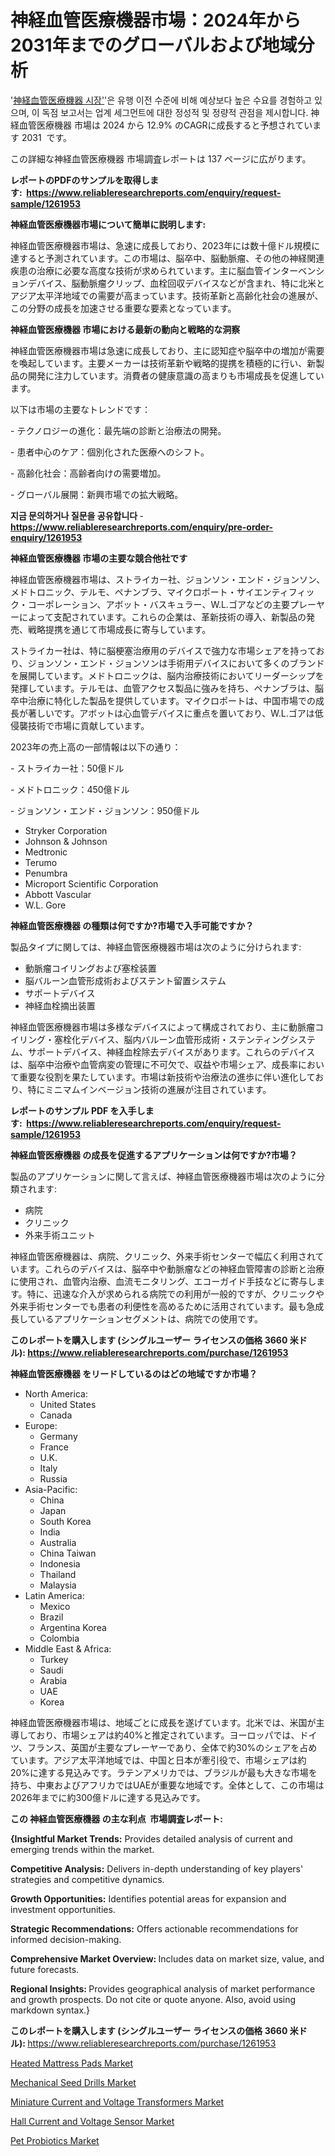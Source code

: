 <p><h1>神経血管医療機器市場：2024年から2031年までのグローバルおよび地域分析</h1></p><p>'<a href="https://www.reliableresearchreports.com/global-neurovascular-medical-devices-market-r1261953?utm_campaign=107&utm_medium=36&utm_source=Github&utm_content=ia&utm_term=18102024&utm_id=neurovascular-medical-devices">神経血管医療機器 시장'</a>'은 유행 이전 수준에 비해 예상보다 높은 수요를 경험하고 있으며, 이 독점 보고서는 업계 세그먼트에 대한 정성적 및 정량적 관점을 제시합니다. 神経血管医療機器 市場は 2024 から 12.9% のCAGRに成長すると予想されています 2031&nbsp; です。</p>
<p>この詳細な神経血管医療機器 市場調査レポートは 137 ページに広がります。</p>
<p><strong>レポートのPDFのサンプルを取得します</strong><strong>:&nbsp;&nbsp;<a href="https://www.reliableresearchreports.com/enquiry/request-sample/1261953?utm_campaign=107&utm_medium=36&utm_source=Github&utm_content=ia&utm_term=18102024&utm_id=neurovascular-medical-devices">https://www.reliableresearchreports.com/enquiry/request-sample/1261953</a></strong></p>
<p><strong>神経血管医療機器市場について簡単に説明します:</strong></p>
<p><p>神経血管医療機器市場は、急速に成長しており、2023年には数十億ドル規模に達すると予測されています。この市場は、脳卒中、脳動脈瘤、その他の神経関連疾患の治療に必要な高度な技術が求められています。主に脳血管インターベンションデバイス、脳動脈瘤クリップ、血栓回収デバイスなどが含まれ、特に北米とアジア太平洋地域での需要が高まっています。技術革新と高齢化社会の進展が、この分野の成長を加速させる重要な要素となっています。</p></p>
<p><strong>神経血管医療機器 市場における最新の動向と戦略的な洞察</strong></p>
<p><p>神経血管医療機器市場は急速に成長しており、主に認知症や脳卒中の増加が需要を喚起しています。主要メーカーは技術革新や戦略的提携を積極的に行い、新製品の開発に注力しています。消費者の健康意識の高まりも市場成長を促進しています。 </p><p>以下は市場の主要なトレンドです：</p><p>- テクノロジーの進化：最先端の診断と治療法の開発。</p><p>- 患者中心のケア：個別化された医療へのシフト。</p><p>- 高齢化社会：高齢者向けの需要増加。</p><p>- グローバル展開：新興市場での拡大戦略。</p></p>
<p><strong>지금 문의하거나 질문을 공유합니다</strong><strong>&nbsp;</strong>-<strong><a href="https://www.reliableresearchreports.com/enquiry/pre-order-enquiry/1261953?utm_campaign=107&utm_medium=36&utm_source=Github&utm_content=ia&utm_term=18102024&utm_id=neurovascular-medical-devices">https://www.reliableresearchreports.com/enquiry/pre-order-enquiry/1261953</a></strong></p>
<p><strong>神経血管医療機器 市場の主要な競合他社です</strong></p>
<p><p>神経血管医療機器市場は、ストライカー社、ジョンソン・エンド・ジョンソン、メドトロニック、テルモ、ペナンブラ、マイクロポート・サイエンティフィック・コーポレーション、アボット・バスキュラー、W.L.ゴアなどの主要プレーヤーによって支配されています。これらの企業は、革新技術の導入、新製品の発売、戦略提携を通じて市場成長に寄与しています。</p><p>ストライカー社は、特に脳梗塞治療用のデバイスで強力な市場シェアを持っており、ジョンソン・エンド・ジョンソンは手術用デバイスにおいて多くのブランドを展開しています。メドトロニックは、脳内治療技術においてリーダーシップを発揮しています。テルモは、血管アクセス製品に強みを持ち、ペナンブラは、脳卒中治療に特化した製品を提供しています。マイクロポートは、中国市場での成長が著しいです。アボットは心血管デバイスに重点を置いており、W.L.ゴアは低侵襲技術で市場に貢献しています。</p><p>2023年の売上高の一部情報は以下の通り：</p><p>- ストライカー社：50億ドル</p><p>- メドトロニック：450億ドル</p><p>- ジョンソン・エンド・ジョンソン：950億ドル</p></p>
<p><ul><li>Stryker Corporation</li><li>Johnson & Johnson</li><li>Medtronic</li><li>Terumo</li><li>Penumbra</li><li>Microport Scientific Corporation</li><li>Abbott Vascular</li><li>W.L. Gore</li></ul></p>
<p><strong>神経血管医療機器 の種類は何ですか?市場で入手可能ですか？</strong></p>
<p>製品タイプに関しては、神経血管医療機器市場は次のように分けられます:</p>
<p><ul><li>動脈瘤コイリングおよび塞栓装置</li><li>脳バルーン血管形成術およびステント留置システム</li><li>サポートデバイス</li><li>神経血栓摘出装置</li></ul></p>
<p><p>神経血管医療機器市場は多様なデバイスによって構成されており、主に動脈瘤コイリング・塞栓化デバイス、脳内バルーン血管形成術・ステンティングシステム、サポートデバイス、神経血栓除去デバイスがあります。これらのデバイスは、脳卒中治療や血管病変の管理に不可欠で、収益や市場シェア、成長率において重要な役割を果たしています。市場は新技術や治療法の進歩に伴い進化しており、特にミニマムインベージョン技術の進展が注目されています。</p></p>
<p><strong>レポートのサンプル PDF を入手します:&nbsp;</strong><strong>&nbsp;<a href="https://www.reliableresearchreports.com/enquiry/request-sample/1261953?utm_campaign=107&utm_medium=36&utm_source=Github&utm_content=ia&utm_term=18102024&utm_id=neurovascular-medical-devices">https://www.reliableresearchreports.com/enquiry/request-sample/1261953</a></strong></p>
<p><strong>神経血管医療機器 の成長を促進するアプリケーションは何ですか?市場？</strong></p>
<p>製品のアプリケーションに関して言えば、神経血管医療機器市場は次のように分類されます:</p>
<p><ul><li>病院</li><li>クリニック</li><li>外来手術ユニット</li></ul></p>
<p><p>神経血管医療機器は、病院、クリニック、外来手術センターで幅広く利用されています。これらのデバイスは、脳卒中や動脈瘤などの神経血管障害の診断と治療に使用され、血管内治療、血流モニタリング、エコーガイド手技などに寄与します。特に、迅速な介入が求められる病院での利用が一般的ですが、クリニックや外来手術センターでも患者の利便性を高めるために活用されています。最も急成長しているアプリケーションセグメントは、病院での使用です。</p></p>
<p><strong>このレポートを購入します (シングルユーザー ライセンスの価格 3660 米ドル):</strong><strong>&nbsp;<a href="https://www.reliableresearchreports.com/purchase/1261953?utm_campaign=107&utm_medium=36&utm_source=Github&utm_content=ia&utm_term=18102024&utm_id=neurovascular-medical-devices">https://www.reliableresearchreports.com/purchase/1261953</a></strong></p>
<p><strong>神経血管医療機器 をリードしているのはどの地域ですか市場？</strong></p>
<p><ul>
    <li>
        North America:
        <ul>
            <li>United States</li>
            <li>Canada</li>
        </ul>
    </li>
    <li>
        Europe:
        <ul>
            <li>Germany</li>
            <li>France</li>
            <li>U.K.</li>
            <li>Italy</li>
            <li>Russia</li>
        </ul>
    </li>
    <li>
        Asia-Pacific:
        <ul>
            <li>China</li>
            <li>Japan</li>
            <li>South Korea</li>
            <li>India</li>
            <li>Australia</li>
            <li>China Taiwan</li>
            <li>Indonesia</li>
            <li>Thailand</li>
            <li>Malaysia</li>
        </ul>
    </li>
    <li>
        Latin America:
        <ul>
            <li>Mexico</li>
            <li>Brazil</li>
            <li>Argentina Korea</li>
            <li>Colombia</li>
        </ul>
    </li>
    <li>
        Middle East & Africa:
        <ul>
            <li>Turkey</li>
            <li>Saudi</li>
            <li>Arabia</li>
            <li>UAE</li>
            <li>Korea</li>
        </ul>
    </li>
    </ul></p>
<p><p>神経血管医療機器市場は、地域ごとに成長を遂げています。北米では、米国が主導しており、市場シェアは約40%と推定されています。ヨーロッパでは、ドイツ、フランス、英国が主要なプレーヤーであり、全体で約30%のシェアを占めています。アジア太平洋地域では、中国と日本が牽引役で、市場シェアは約20%に達する見込みです。ラテンアメリカでは、ブラジルが最も大きな市場を持ち、中東およびアフリカではUAEが重要な地域です。全体として、この市場は2026年までに約300億ドルに達する見込みです。</p></p>
<p><strong>この 神経血管医療機器 の主な利点&nbsp; 市場調査レポート:</strong></p>
<p><strong>{Insightful Market Trends:</strong> Provides detailed analysis of current and emerging trends within the market.</p>
<p><strong>Competitive Analysis:</strong> Delivers in-depth understanding of key players' strategies and competitive dynamics.</p>
<p><strong>Growth Opportunities:</strong> Identifies potential areas for expansion and investment opportunities.</p>
<p><strong>Strategic Recommendations:</strong> Offers actionable recommendations for informed decision-making.</p>
<p><strong>Comprehensive Market Overview: </strong>Includes data on market size, value, and future forecasts.</p>
<p><strong>Regional Insights: </strong>Provides geographical analysis of market performance and growth prospects. Do not cite or quote anyone. Also, avoid using markdown syntax.}</p>
<p><strong>このレポートを購入します (シングルユーザー ライセンスの価格 3660 米ドル):&nbsp;</strong><a href="https://www.reliableresearchreports.com/purchase/1261953?utm_campaign=107&utm_medium=36&utm_source=Github&utm_content=ia&utm_term=18102024&utm_id=neurovascular-medical-devices">https://www.reliableresearchreports.com/purchase/1261953</a></p>
<p><p><a href="https://www.linkedin.com/pulse/heated-mattress-pads-market-industry-landscape-growth-trajectories-ppjae?utm_campaign=107&utm_medium=36&utm_source=Github&utm_content=ia&utm_term=18102024&utm_id=neurovascular-medical-devices">Heated Mattress Pads Market</a></p><p><a href="https://issuu.com/reportprime-2/docs/mechanical-seed-drills-market-size-_711c784728140a?utm_campaign=107&utm_medium=36&utm_source=Github&utm_content=ia&utm_term=18102024&utm_id=neurovascular-medical-devices">Mechanical Seed Drills Market</a></p><p><a href="https://github.com/jennyt6m/Market-Research-Report-List-1/blob/main/miniature-current-and-voltage-transformers-market.md?utm_campaign=107&utm_medium=36&utm_source=Github&utm_content=ia&utm_term=18102024&utm_id=neurovascular-medical-devices">Miniature Current and Voltage Transformers Market</a></p><p><a href="https://github.com/MegiMusaj575/Market-Research-Report-List-1/blob/main/hall-current-and-voltage-sensor-market.md?utm_campaign=107&utm_medium=36&utm_source=Github&utm_content=ia&utm_term=18102024&utm_id=neurovascular-medical-devices">Hall Current and Voltage Sensor Market</a></p><p><a href="https://www.linkedin.com/pulse/pet-probiotics-market-size-type-lactobacillusbifidobacteriumyeaststreptococcus-ittze?utm_campaign=107&utm_medium=36&utm_source=Github&utm_content=ia&utm_term=18102024&utm_id=neurovascular-medical-devices">Pet Probiotics Market</a></p></p>
<p>&nbsp;</p>
